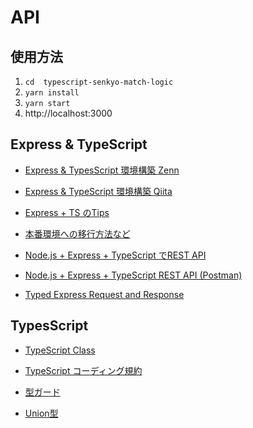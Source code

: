 # API 

## 使用方法

1. `cd  typescript-senkyo-match-logic`
2. `yarn install`
3. `yarn start`
4. http://localhost:3000 

## Express & TypeScript

- [Express & TypesScript 環境構築 Zenn](https://zenn.dev/chida/articles/882d9fb1d71fa1)
- [Express & TypeScript 環境構築 Qiita](https://qiita.com/zaburo/items/69726cc42ef774990279)

- [Express + TS のTips](https://zenn.dev/yhase_rqp/articles/3a89c0354061c2#import%2Fexport)
- [本番環境への移行方法など](https://cloud5.jp/node-ts-api-tmp-in-5-miniutes/)

- [Node.js + Express + TypeScript でREST API](https://qiita.com/macaroniSalad0141/items/5e00aa96138d169dabf5)
- [Node.js + Express + TypeScript REST API (Postman)](https://zenn.dev/tsuboi/articles/c679afd75be97b)

- [Typed Express Request and Response](https://javascript.plainenglish.io/typed-express-request-and-response-with-typescript-7277aea028c)
## TypesScript

- [TypeScript Class](https://js.studio-kingdom.com/typescript/handbook/classes)
- [TypeScript コーディング規約](https://qiita.com/kabosu3d/items/06ce9266bc2db1226421)

- [型ガード](https://typescript-jp.gitbook.io/deep-dive/type-system/typeguard)
- [Union型](https://typescript-jp.gitbook.io/deep-dive/type-system/discriminated-unions)